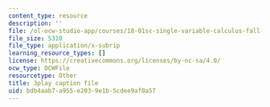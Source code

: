 ```yaml
---
content_type: resource
description: ''
file: /ol-ocw-studio-app/courses/18-01sc-single-variable-calculus-fall-2010/bdb4aab7a955e2039e1b5cdee9af0a57_z1FRDkxlmg8.srt
file_size: 5310
file_type: application/x-subrip
learning_resource_types: []
license: https://creativecommons.org/licenses/by-nc-sa/4.0/
ocw_type: OCWFile
resourcetype: Other
title: 3play caption file
uid: bdb4aab7-a955-e203-9e1b-5cdee9af0a57
---
```

